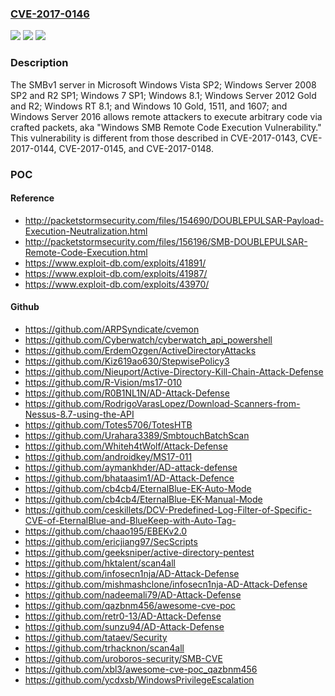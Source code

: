 ### [CVE-2017-0146](https://cve.mitre.org/cgi-bin/cvename.cgi?name=CVE-2017-0146)
![](https://img.shields.io/static/v1?label=Product&message=Windows%20SMB&color=blue)
![](https://img.shields.io/static/v1?label=Version&message=n%2Fa&color=blue)
![](https://img.shields.io/static/v1?label=Vulnerability&message=Remote%20Code%20Execution&color=brighgreen)

### Description

The SMBv1 server in Microsoft Windows Vista SP2; Windows Server 2008 SP2 and R2 SP1; Windows 7 SP1; Windows 8.1; Windows Server 2012 Gold and R2; Windows RT 8.1; and Windows 10 Gold, 1511, and 1607; and Windows Server 2016 allows remote attackers to execute arbitrary code via crafted packets, aka "Windows SMB Remote Code Execution Vulnerability." This vulnerability is different from those described in CVE-2017-0143, CVE-2017-0144, CVE-2017-0145, and CVE-2017-0148.

### POC

#### Reference
- http://packetstormsecurity.com/files/154690/DOUBLEPULSAR-Payload-Execution-Neutralization.html
- http://packetstormsecurity.com/files/156196/SMB-DOUBLEPULSAR-Remote-Code-Execution.html
- https://www.exploit-db.com/exploits/41891/
- https://www.exploit-db.com/exploits/41987/
- https://www.exploit-db.com/exploits/43970/

#### Github
- https://github.com/ARPSyndicate/cvemon
- https://github.com/Cyberwatch/cyberwatch_api_powershell
- https://github.com/ErdemOzgen/ActiveDirectoryAttacks
- https://github.com/Kiz619ao630/StepwisePolicy3
- https://github.com/Nieuport/Active-Directory-Kill-Chain-Attack-Defense
- https://github.com/R-Vision/ms17-010
- https://github.com/R0B1NL1N/AD-Attack-Defense
- https://github.com/RodrigoVarasLopez/Download-Scanners-from-Nessus-8.7-using-the-API
- https://github.com/Totes5706/TotesHTB
- https://github.com/Urahara3389/SmbtouchBatchScan
- https://github.com/Whiteh4tWolf/Attack-Defense
- https://github.com/androidkey/MS17-011
- https://github.com/aymankhder/AD-attack-defense
- https://github.com/bhataasim1/AD-Attack-Defence
- https://github.com/cb4cb4/EternalBlue-EK-Auto-Mode
- https://github.com/cb4cb4/EternalBlue-EK-Manual-Mode
- https://github.com/ceskillets/DCV-Predefined-Log-Filter-of-Specific-CVE-of-EternalBlue-and-BlueKeep-with-Auto-Tag-
- https://github.com/chaao195/EBEKv2.0
- https://github.com/ericjiang97/SecScripts
- https://github.com/geeksniper/active-directory-pentest
- https://github.com/hktalent/scan4all
- https://github.com/infosecn1nja/AD-Attack-Defense
- https://github.com/mishmashclone/infosecn1nja-AD-Attack-Defense
- https://github.com/nadeemali79/AD-Attack-Defense
- https://github.com/qazbnm456/awesome-cve-poc
- https://github.com/retr0-13/AD-Attack-Defense
- https://github.com/sunzu94/AD-Attack-Defense
- https://github.com/tataev/Security
- https://github.com/trhacknon/scan4all
- https://github.com/uroboros-security/SMB-CVE
- https://github.com/xbl3/awesome-cve-poc_qazbnm456
- https://github.com/ycdxsb/WindowsPrivilegeEscalation

